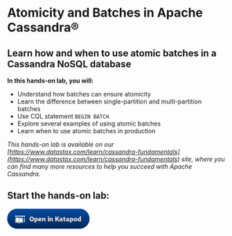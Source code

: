 # Atomicity and Batches in Apache Cassandra®

## Learn how and when to use atomic batches in a Cassandra NoSQL database

**In this hands-on lab, you will:**
* Understand how batches can ensure atomicity 
* Learn the difference between single-partition and multi-partition batches
* Use CQL statement `BEGIN BATCH` 
* Explore several examples of using atomic batches
* Learn when to use atomic batches in production

_This hands-on lab is available on our [https://www.datastax.com/learn/cassandra-fundamentals](https://www.datastax.com/learn/cassandra-fundamentals) site, where you can find many more resources to help you succeed with Apache Cassandra._

## Start the hands-on lab:

[![Open in KataPod](https://github.com/DataStax-Academy/katapod-shared-assets/blob/main/images/open-in-katapod.png)](https://gitpod.io/#https://github.com/ArtemChebotko/cassandra-fundamentals-batches/)

